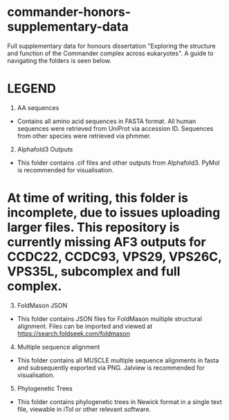 # commander-honors-supplementary-data
Full supplementary data for honours dissertation "Exploring the structure and function of the Commander complex across eukaryotes".
A guide to navigating the folders is seen below. 

# LEGEND
1) AA sequences
- Contains all amino acid sequences in FASTA format. All human sequences were retrieved from UniProt via accession ID. Sequences from other species were retrieved via phmmer.

2) Alphafold3 Outputs
- This folder contains .cif files and other outputs from Alphafold3. PyMol is recommended for visualisation.
# At time of writing, this folder is incomplete, due to issues uploading larger files. This repository is currently missing AF3 outputs for CCDC22, CCDC93, VPS29, VPS26C, VPS35L, subcomplex and full complex. 

3) FoldMason JSON
- This folder contains JSON files for FoldMason multiple structural alignment. Files can be imported and viewed at https://search.foldseek.com/foldmason

4) Multiple sequence alignment
- This folder contains all MUSCLE multiple sequence alignments in fasta and subsequently exported via PNG. Jalview is recommended for visualisation.

5) Phylogenetic Trees
- This folder contains phylogenetic trees in Newick format in a single text file, viewable in iTol or other relevant software. 

